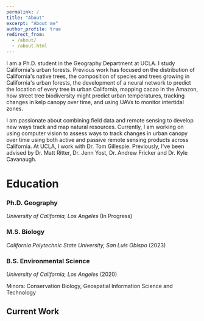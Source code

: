 ```yaml
---
permalink: /
title: "About"
excerpt: "About me"
author_profile: true
redirect_from: 
  - /about/
  - /about.html
---
```


I am a Ph.D. student in the Geography Department at UCLA. I study California's urban forests. Previous work has focused on the distribution of California's native trees, the composition of species and trees growing in California's urban forests, the development of a neural network to predict the location of every tree in urban California, mapping cacao in the Amazon, how street tree biodiversity might predict urban temperatures, tracking changes in kelp canopy over time, and using UAVs to monitor intertidal zones.

I am passionate about combining field data and remote sensing to develop new ways track and map natural resources. Currently, I am working on using computer vision to assess ways to track changes in urban canopy over time using both active and passive remote sensing products across California. At UCLA, I work with Dr. Tom Gillespie. Previously, I've been advised by Dr. Matt Ritter, Dr. Jenn Yost, Dr. Andrew Fricker and Dr. Kyle Cavanaugh.

# Education

### Ph.D. Geography
*University of California, Los Angeles* (In Progress)

### M.S. Biology
*California Polytechnic State University, San Luis Obispo* (2023)

### B.S. Environmental Science
*University of California, Los Angeles* (2020)

Minors: Conservation Biology, Geospatial Information Science and Technology

## Current Work


